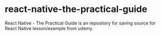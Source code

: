 # react-native-the-practical-guide
React Native - The Practical Guide is an repository for saving source for React Native lesson/example from udemy.
